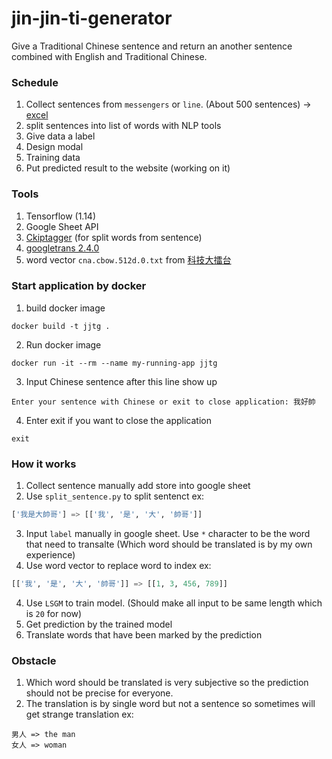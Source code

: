 # jin-jin-ti-generator
Give a Traditional Chinese sentence and return an another sentence combined with English and Traditional Chinese.

### Schedule

1. Collect sentences from `messengers` or `line`. (About 500 sentences) -> [excel](https://docs.google.com/spreadsheets/d/12HLFguNa2jFWDOFP5_UzaAjZ9u5NhPJhUQGr8193WIs/edit?usp=sharing)
2. split sentences into list of words with NLP tools
3. Give data a label
4. Design modal
5. Training data
6. Put predicted result to the website (working on it)

### Tools
1. Tensorflow (1.14)
2. Google Sheet API
3. [Ckiptagger](https://github.com/ckiplab/ckiptagger) (for split words from sentence)
4. [googletrans 2.4.0](https://pypi.org/project/googletrans/)
5. word vector `cna.cbow.512d.0.txt` from [科技大擂台](https://fgc.stpi.narl.org.tw/activity/videoDetail/4b1141305ddf5522015de5479f4701b1)

### Start application by docker
1. build docker image
```
docker build -t jjtg .
```

2. Run docker image
```
docker run -it --rm --name my-running-app jjtg
```

3. Input Chinese sentence after this line show up
```
Enter your sentence with Chinese or exit to close application: 我好帥
```

4. Enter exit if you want to close the application
```
exit
```

### How it works

1. Collect sentence manually add store into google sheet
2. Use `split_sentence.py` to split sentenct ex:
``` python
['我是大帥哥'] => [['我', '是', '大', '帥哥']]
```
3. Input `label` manually in google sheet. Use `*` character to be the word that need to transalte (Which word should be translated is by my own experience)
3. Use word vector to replace word to index ex:
``` python
[['我', '是', '大', '帥哥']] => [[1, 3, 456, 789]]
```
4. Use `LSGM` to train model. (Should make all input to be same length which is `20` for now)
5. Get prediction by the trained model
6. Translate words that have been marked by the prediction

### Obstacle
1. Which word should be translated is very subjective so the prediction should not be precise for everyone.
2. The translation is by single word but not a sentence so sometimes will get strange translation ex:
```
男人 => the man
女人 => woman
```

